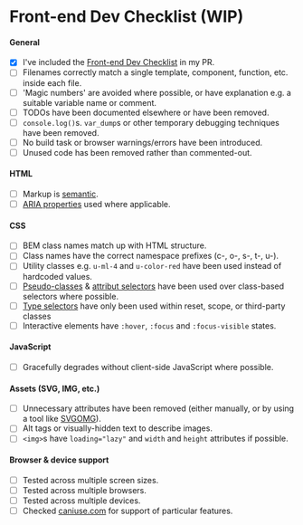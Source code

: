 # Front-end Dev Checklist (WIP)


#### General
- [x] I've included the [Front-end Dev Checklist](https://github.com/wearelighthouse/front-end-dev-checklist) in my PR.
- [ ] Filenames correctly match a single template, component, function, etc. inside each file.
- [ ] 'Magic numbers' are avoided where possible, or have explanation e.g. a suitable variable name or comment.
- [ ] TODOs have been documented elsewhere or have been removed.
- [ ] `console.log()`s. `var_dump`s or other temporary debugging techniques have been removed.
- [ ] No build task or browser warnings/errors have been introduced.
- [ ] Unused code has been removed rather than commented-out.

#### HTML
- [ ] Markup is [semantic](https://htmlreference.io/).
- [ ] [ARIA properties](https://www.w3.org/TR/using-aria) used where applicable.

#### CSS
- [ ] BEM class names match up with HTML structure.
- [ ] Class names have the correct namespace prefixes (c-, o-, s-, t-, u-).
- [ ] Utility classes e.g. `u-ml-4` and `u-color-red` have been used instead of hardcoded values.
- [ ] [Pseudo-classes](https://developer.mozilla.org/en-US/docs/Web/CSS/Pseudo-classes) & [attribut selectors](https://developer.mozilla.org/en-US/docs/Web/CSS/Attribute_selectors) have been used over class-based selectors where possible.
- [ ] [Type selectors](https://developer.mozilla.org/en-US/docs/Web/CSS/Type_selectors) have only been used within reset, scope, or third-party classes 
- [ ] Interactive elements have `:hover`, `:focus` and `:focus-visible` states.

#### JavaScript
- [ ] Gracefully degrades without client-side JavaScript where possible.

#### Assets (SVG, IMG, etc.)
- [ ] Unnecessary attributes have been removed (either manually, or by using a tool like [SVGOMG](https://jakearchibald.github.io/svgomg/)).
- [ ] Alt tags or visually-hidden text to describe images.
- [ ] `<img>`s have `loading="lazy"` and `width` and `height` attributes if possible.

#### Browser & device support
- [ ] Tested across multiple screen sizes.
- [ ] Tested across multiple browsers.
- [ ] Tested across multiple devices.
- [ ] Checked [caniuse.com](https://caniuse.com/) for support of particular features.
